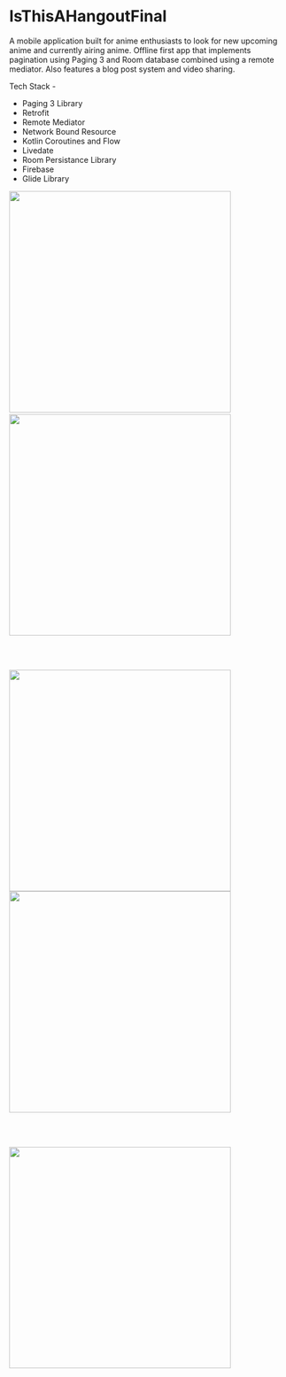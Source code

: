 # IsThisAHangoutFinal

A mobile application built for anime enthusiasts to look for new upcoming anime and
currently airing anime. Offline first app that implements pagination using Paging 3
and Room database combined using a remote mediator. Also features a blog post
system and video sharing.

Tech Stack  - 
* Paging 3 Library
* Retrofit
* Remote Mediator
* Network Bound Resource
* Kotlin Coroutines and Flow
* Livedate
* Room Persistance Library
* Firebase 
* Glide Library
<p float="left">
  <img src="images/home.jpg" width="400" />&nbsp
  <img src="images/searchanime.jpg" width="400" /> 
</p>
</br>
</br>
<p float="left">
  <img src="images/posts.jpg" width="400" margin-left="100px"/>
  <img src="images/chat.jpg" width="400" /> 
</p>
</br>
</br>
<p float="left">
  <img src="images/videos.jpg" width="400" />
</p>
